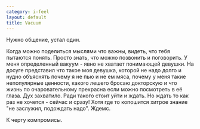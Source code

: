 ```yaml
--- 
category: i-feel
layout: default
title: Vacuum
---
```

Нужно общение, устал один.

Когда можно поделиться мыслями что важны, видеть, что тебя пытаются понять. Просто знать, что можно позвонить и поговорить. У меня определенный вакуум - явно не хватает понимающей девушки.
На досуге представил что такое моя девушка, которой не надо долго и нудно объяснять почему я не пью и не ем мяса, почему у меня такие непопулярные ценности, какого лешего бросаю докторскую и что жизнь по очаровательному прекрасна если можно посмотреть в её глаза. Дух захватило. Ради такого стоит уйти и ждать. Но ждать то как раз не хочется - сейчас и сразу! Хотя где то копошится хитрое знание "не заслужил, подождать надо". Ждемс.

К черту компромисы.
